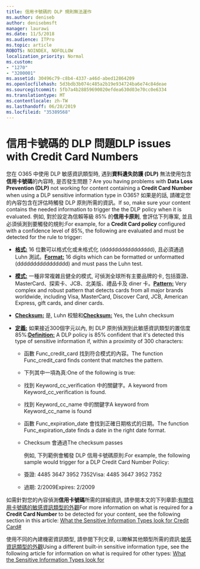 ```yaml
---
title: 信用卡號碼的 DLP 規則無法運作
ms.author: deniseb
author: denisebmsft
manager: laurawi
ms.date: 11/5/2018
ms.audience: ITPro
ms.topic: article
ROBOTS: NOINDEX, NOFOLLOW
localization_priority: Normal
ms.custom:
- "1270"
- "3200001"
ms.assetid: 30496c79-c8b4-4337-a46d-abed12864209
ms.openlocfilehash: 5d3bdb3b074c485a2b19e934724ba6e74c84deae
ms.sourcegitcommit: 5fb7a4b28859690020efdea630d03e70cc0e6334
ms.translationtype: MT
ms.contentlocale: zh-TW
ms.lasthandoff: 06/28/2019
ms.locfileid: "35389568"
---
```

# <a name="dlp-issues-with-credit-card-numbers"></a><span data-ttu-id="3e3cf-102">信用卡號碼的 DLP 問題</span><span class="sxs-lookup"><span data-stu-id="3e3cf-102">DLP issues with Credit Card Numbers</span></span>

<span data-ttu-id="3e3cf-103">您在 O365 中使用 DLP 敏感資訊類型時, 遇到**資料遺失防護 (DLP)** 無法使用包含**信用卡號碼**的內容時, 是否發生問題？</span><span class="sxs-lookup"><span data-stu-id="3e3cf-103">Are you having problems with **Data Loss Prevention (DLP)** not working for content containing a **Credit Card Number** when using a DLP sensitive information type in O365?</span></span> <span data-ttu-id="3e3cf-104">如果是的話, 請確定您的內容包含在評估時觸發 DLP 原則所需的資訊。</span><span class="sxs-lookup"><span data-stu-id="3e3cf-104">If so, make sure your content contains the needed information to trigger the the DLP policy when it is evaluated.</span></span> <span data-ttu-id="3e3cf-105">例如, 對於設定為信賴等級 85% 的**信用卡原則**, 會評估下列專案, 並且必須偵測到要觸發的規則:</span><span class="sxs-lookup"><span data-stu-id="3e3cf-105">For example, for a **Credit Card policy** configured with a confidence level of 85%, the following are evaluated and must be detected for the rule to trigger:</span></span>
  
- <span data-ttu-id="3e3cf-106">**[格式:](https://docs.microsoft.com/office365/securitycompliance/what-the-sensitive-information-types-look-for#format-19)** 16 位數可以格式化或未格式化 (dddddddddddddddd), 且必須通過 Luhn 測試。</span><span class="sxs-lookup"><span data-stu-id="3e3cf-106">**[Format:](https://docs.microsoft.com/office365/securitycompliance/what-the-sensitive-information-types-look-for#format-19)** 16 digits which can be formatted or unformatted (dddddddddddddddd) and must pass the Luhn test.</span></span>

- <span data-ttu-id="3e3cf-107">**[模式:](https://docs.microsoft.com/office365/securitycompliance/what-the-sensitive-information-types-look-for#pattern-19)** 一種非常複雜且健全的模式, 可偵測全球所有主要品牌的卡, 包括簽證、MasterCard、探索卡、JCB、北美版、禮品卡及 diner 卡。</span><span class="sxs-lookup"><span data-stu-id="3e3cf-107">**[Pattern:](https://docs.microsoft.com/office365/securitycompliance/what-the-sensitive-information-types-look-for#pattern-19)** Very complex and robust pattern that detects cards from all major brands worldwide, including Visa, MasterCard, Discover Card, JCB, American Express, gift cards, and diner cards.</span></span>

- <span data-ttu-id="3e3cf-108">**[Checksum:](https://docs.microsoft.com/office365/securitycompliance/what-the-sensitive-information-types-look-for#checksum-19)** 是, Luhn 校驗和</span><span class="sxs-lookup"><span data-stu-id="3e3cf-108">**[Checksum:](https://docs.microsoft.com/office365/securitycompliance/what-the-sensitive-information-types-look-for#checksum-19)** Yes, the Luhn checksum</span></span>

- <span data-ttu-id="3e3cf-109">**[定義:](https://docs.microsoft.com/office365/securitycompliance/what-the-sensitive-information-types-look-for#definition-19)** 如果接近300個字元以內, 則 DLP 原則偵測到此敏感資訊類型的置信度 85%:</span><span class="sxs-lookup"><span data-stu-id="3e3cf-109">**[Definition:](https://docs.microsoft.com/office365/securitycompliance/what-the-sensitive-information-types-look-for#definition-19)** A DLP policy is 85% confident that it's detected this type of sensitive information if, within a proximity of 300 characters:</span></span>

  - <span data-ttu-id="3e3cf-110">函數 Func_credit_card 找到符合模式的內容。</span><span class="sxs-lookup"><span data-stu-id="3e3cf-110">The function Func_credit_card finds content that matches the pattern.</span></span>

  - <span data-ttu-id="3e3cf-111">下列其中一項為真:</span><span class="sxs-lookup"><span data-stu-id="3e3cf-111">One of the following is true:</span></span>

  - <span data-ttu-id="3e3cf-112">找到 Keyword_cc_verification 中的關鍵字。</span><span class="sxs-lookup"><span data-stu-id="3e3cf-112">A keyword from Keyword_cc_verification is found.</span></span>

  - <span data-ttu-id="3e3cf-113">找到 Keyword_cc_name 中的關鍵字</span><span class="sxs-lookup"><span data-stu-id="3e3cf-113">A keyword from Keyword_cc_name is found</span></span>

  - <span data-ttu-id="3e3cf-114">函數 Func_expiration_date 會找到正確日期格式的日期。</span><span class="sxs-lookup"><span data-stu-id="3e3cf-114">The function Func_expiration_date finds a date in the right date format.</span></span>

  - <span data-ttu-id="3e3cf-115">Checksum 會通過</span><span class="sxs-lookup"><span data-stu-id="3e3cf-115">The checksum passes</span></span>

    <span data-ttu-id="3e3cf-116">例如, 下列範例會觸發 DLP 信用卡號碼原則:</span><span class="sxs-lookup"><span data-stu-id="3e3cf-116">For example, the following sample would trigger for a DLP Credit Card Number Policy:</span></span>

  - <span data-ttu-id="3e3cf-117">簽證: 4485 3647 3952 7352</span><span class="sxs-lookup"><span data-stu-id="3e3cf-117">Visa: 4485 3647 3952 7352</span></span>
  
  - <span data-ttu-id="3e3cf-118">過期: 2/2009</span><span class="sxs-lookup"><span data-stu-id="3e3cf-118">Expires: 2/2009</span></span>

<span data-ttu-id="3e3cf-119">如需針對您的內容偵測**信用卡號碼**所需的詳細資訊, 請參閱本文的下列章節:[有關信用卡號碼的敏感資訊類型的外觀](https://docs.microsoft.com/office365/securitycompliance/what-the-sensitive-information-types-look-for#credit-card-number)</span><span class="sxs-lookup"><span data-stu-id="3e3cf-119">For more information on what is required for a **Credit Card Number** to be detected for your content, see the following section in this article: [What the Sensitive Information Types look for Credit Card#](https://docs.microsoft.com/office365/securitycompliance/what-the-sensitive-information-types-look-for#credit-card-number)</span></span>
  
<span data-ttu-id="3e3cf-120">使用不同的內建機密資訊類型, 請參閱下列文章, 以瞭解其他類型所需的資訊:[敏感資訊類型的外觀](https://docs.microsoft.com/office365/securitycompliance/what-the-sensitive-information-types-look-for)</span><span class="sxs-lookup"><span data-stu-id="3e3cf-120">Using a different built-in sensitive information type, see the following article for information on what is required for other types: [What the Sensitive Information Types look for](https://docs.microsoft.com/office365/securitycompliance/what-the-sensitive-information-types-look-for)</span></span>
  